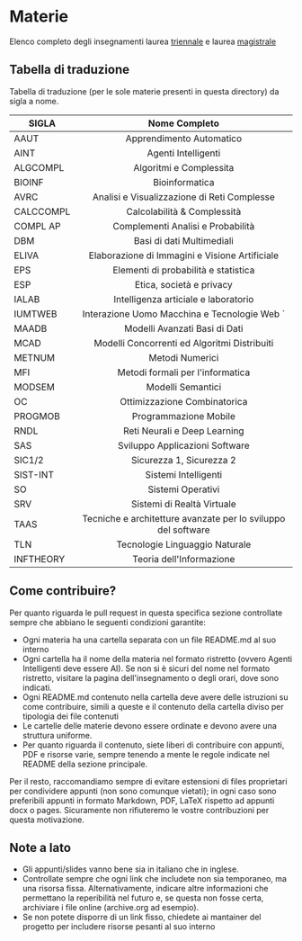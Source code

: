 # Materie

Elenco completo degli insegnamenti laurea [triennale](http://laurea.educ.di.unito.it/index.php/offerta-formativa/insegnamenti/elenco-completo/elenco-completo/) e laurea [magistrale](http://magistrale.educ.di.unito.it/index.php/offerta-formativa/insegnamenti/elenco-completo/elenco-completo/)

## Tabella di traduzione

Tabella di traduzione (per le sole materie presenti in questa directory) da sigla a nome.

| SIGLA     |                         Nome Completo                         |
| --------- | :-----------------------------------------------------------: |
| AAUT      |                   Apprendimento Automatico                    |
| AINT      |                      Agenti Intelligenti                      |
| ALGCOMPL  |                    Algoritmi e Complessita                    |
| BIOINF    |                        Bioinformatica                         |
| AVRC      |          Analisi e Visualizzazione di Reti Complesse          |
| CALCCOMPL |                  Calcolabilità & Complessità                  |
| COMPL AP  |               Complementi Analisi e Probabilità               |
| DBM       |                   Basi di dati Multimediali                   |
| ELIVA     |        Elaborazione di Immagini e Visione Artificiale         |
| EPS       |             Elementi di probabilità e statistica              |
| ESP       |                   Etica, società e privacy                    |
| IALAB     |             Intelligenza articiale e laboratorio              |
| IUMTWEB   |         Interazione Uomo Macchina e Tecnologie Web `          |
| MAADB     |                 Modelli Avanzati Basi di Dati                 |
| MCAD      |         Modelli Concorrenti ed Algoritmi Distribuiti          |
| METNUM    |                        Metodi Numerici                        |
| MFI       |               Metodi formali per l'informatica                |
| MODSEM    |                       Modelli Semantici                       |
| OC        |                 Ottimizzazione Combinatorica                  |
| PROGMOB   |                     Programmazione Mobile                     |
| RNDL      |                 Reti Neurali e Deep Learning                  |
| SAS       |                Sviluppo Applicazioni Software                 |
| SIC1/2    |                   Sicurezza 1, Sicurezza 2                    |
| SIST-INT  |                     Sistemi Intelligenti                      |
| SO        |                       Sistemi Operativi                       |
| SRV       |                  Sistemi di Realtà Virtuale                   |
| TAAS      | Tecniche e architetture avanzate per lo sviluppo del software |
| TLN       |                Tecnologie Linguaggio Naturale                 |
| INFTHEORY |                   Teoria dell'Informazione                    |

## Come contribuire?

Per quanto riguarda le pull request in questa specifica sezione controllate sempre che abbiano le seguenti
condizioni garantite:

- Ogni materia ha una cartella separata con un file README.md al suo interno
- Ogni cartella ha il nome della materia nel formato ristretto (ovvero Agenti Intelligenti deve essere AI). Se non si è sicuri del nome nel formato ristretto, visitare la pagina dell'insegnamento o degli orari, dove sono indicati.
- Ogni README.md contenuto nella cartella deve avere delle istruzioni su come contribuire, simili a queste e il contenuto della cartella diviso per tipologia dei file contenuti
- Le cartelle delle materie devono essere ordinate e devono avere una struttura uniforme.
- Per quanto riguarda il contenuto, siete liberi di contribuire con appunti, PDF e risorse varie, sempre tenendo a mente le regole indicate nel README della sezione principale.

Per il resto, raccomandiamo sempre di evitare estensioni di files proprietari per condividere appunti (non sono comunque vietati); in ogni caso sono preferibili appunti in formato Markdown, PDF, LaTeX rispetto ad appunti docx o pages. Sicuramente non rifiuteremo le vostre contribuzioni per questa motivazione.

## Note a lato

- Gli appunti/slides vanno bene sia in italiano che in inglese.
- Controllate sempre che ogni link che includete non sia temporaneo, ma una risorsa fissa. Alternativamente, indicare altre informazioni che permettano la reperibilità nel futuro e, se questa non fosse certa, archiviare i file online (archive.org ad esempio).
- Se non potete disporre di un link fisso, chiedete ai mantainer del progetto per includere risorse pesanti al suo interno
